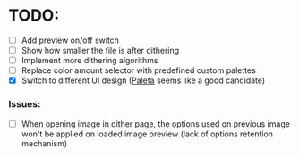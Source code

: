 # TODO:
- [ ] Add preview on/off switch
- [ ] Show how smaller the file is after dithering
- [ ] Implement more dithering algorithms
- [ ] Replace color amount selector with predefined custom palettes
- [x] Switch to different UI design ([Paleta](https://github.com/nate-xyz/paleta) seems like a good candidate)

### Issues:
- [ ] When opening image in dither page, the options used on previous image won't be applied on loaded image preview (lack of options retention mechanism)
